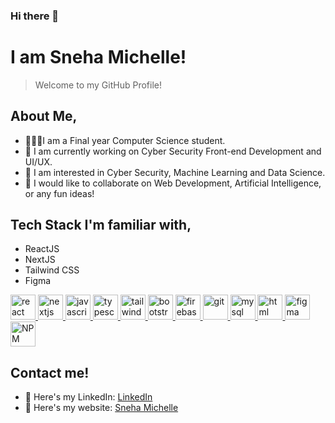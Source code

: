 ### Hi there 👋
# I am **Sneha Michelle**!
> Welcome to my GitHub Profile!

## About Me,
* 👩🏼‍🎓I am a Final year Computer Science student.
* 🔭 I am currently working on Cyber Security Front-end Development and UI/UX.
* 🌱 I am interested in Cyber Security, Machine Learning and Data Science. 
* 🤝 I would like to collaborate on Web Development, Artificial Intelligence, or any fun ideas! 

## Tech Stack I'm familiar with, 
- ReactJS
- NextJS
- Tailwind CSS
- Figma
<p align="left">
<a href="https://reactjs.org/" target="_blank"> <img src="https://upload.wikimedia.org/wikipedia/commons/a/a7/React-icon.svg" alt="react" width="40" height="40"/> </a>
<a href="https://nextjs.org/" target="_blank"> <img src="https://www.rlogical.com/wp-content/uploads/2021/08/Rlogical-Blog-Images-thumbnail.png" alt="nextjs" width="40" height="40"/> </a>
<a href="https://developer.mozilla.org/en-US/docs/Web/JavaScript" target="_blank"> <img src="https://upload.wikimedia.org/wikipedia/commons/6/6a/JavaScript-logo.png" alt="javascript" width="40" height="40"/> </a>
<a href="https://www.typescriptlang.org/" target="_blank"> <img src="https://upload.wikimedia.org/wikipedia/commons/4/4c/Typescript_logo_2020.svg" alt="typescript" width="40" height="40"/> </a>
<a href="https://tailwindcss.com/" target="_blank"> <img src="https://www.vectorlogo.zone/logos/tailwindcss/tailwindcss-icon.svg" alt="tailwind" width="40" height="40"/> </a>
<a href="https://getbootstrap.com" target="_blank"> <img src="https://upload.wikimedia.org/wikipedia/commons/b/b2/Bootstrap_logo.svg" alt="bootstrap" width="40" height="40"/> </a>
<a href="https://firebase.google.com/" target="_blank"> <img src="https://upload.wikimedia.org/wikipedia/commons/4/46/Touchicon-180.png" alt="firebase" width="40" height="40"/> </a>
<a href="https://git-scm.com/" target="_blank"> <img src="https://www.vectorlogo.zone/logos/git-scm/git-scm-icon.svg" alt="git" width="40" height="40"/> </a>
<a href="https://www.mysql.com/" target="_blank"> <img src="https://upload.wikimedia.org/wikipedia/commons/0/0a/MySQL_textlogo.svg" alt="mysql" width="40" height="40"/> </a>
<a href="https://developer.mozilla.org/en-US/docs/Web/HTML" target="_blank"> <img src="https://upload.wikimedia.org/wikipedia/commons/thumb/6/61/HTML5_logo_and_wordmark.svg/640px-HTML5_logo_and_wordmark.svg.png" alt="html" width="40" height="40"/> </a>
<a href="https://en.wikipedia.org/wiki/Figma_(software)" target="_blank"> <img src="https://upload.wikimedia.org/wikipedia/commons/thumb/3/33/Figma-logo.svg/640px-Figma-logo.svg.png" alt="figma" width="40" height="40"/> </a>
<a href="https://www.npmjs.com/" target="_blank"> <img src="https://upload.wikimedia.org/wikipedia/commons/thumb/d/db/Npm-logo.svg/640px-Npm-logo.svg.png" alt="NPM" width="40" height="40"/> </a>
</p>

## Contact me!
* 🔗 Here's my LinkedIn: [LinkedIn](https://www.linkedin.com/in/sneha-michelle-vimal-1b73b0213/)
* 🔗 Here's my website: [Sneha Michelle](snehamichellesite.vercel.app)
